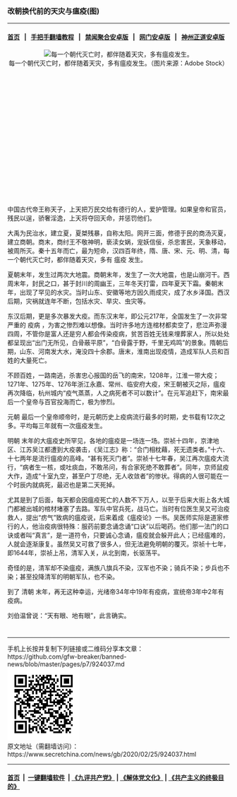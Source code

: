### 改朝换代前的天灾与瘟疫(图)
------------------------

#### [首页](https://github.com/gfw-breaker/banned-news/blob/master/README.md) &nbsp;&nbsp;|&nbsp;&nbsp; [手把手翻墙教程](https://github.com/gfw-breaker/guides/wiki) &nbsp;&nbsp;|&nbsp;&nbsp; [禁闻聚合安卓版](https://github.com/gfw-breaker/bn-android) &nbsp;&nbsp;|&nbsp;&nbsp; [网门安卓版](https://github.com/oGate2/oGate) &nbsp;&nbsp;|&nbsp;&nbsp; [神州正道安卓版](https://github.com/SzzdOgate/update) 



<div class="article_right" style="fone-color:#000">
 <p style="text-align:center">
  <img alt="每一个朝代灭亡时，都伴随着天灾，多有瘟疫发生。" src="http://img2.secretchina.com/pic/2019/9-24/p2525042a45595250-ss.jpg"/>
  <br>
   每一个朝代灭亡时，都伴随着天灾，多有瘟疫发生。（图片来源：Adobe Stock）
   <span id="hideid" name="hideid" style="color:red;display:none;">
    <span href="https://www.secretchina.com">
    </span>
   </span>
  </br>
 </p>
 <div id="txt-mid1-t21-2017">
  <ins class="adsbygoogle" data-ad-client="ca-pub-1276641434651360" data-ad-slot="2451032099" style="display:inline-block;width:336px;height:280px">
  </ins>
  <div id="SC-22xxx">
  </div>
 </div>
 <p>
  中国古代帝王称天子，上天把万民交给有德行的人，爱护管理。如果皇帝和官员，残民以逞，骄奢淫逸，上天将夺回天命，并惩罚他们。
  <span id="hideid" name="hideid" style="color:red;display:none;">
   <span href="https://www.secretchina.com">
   </span>
  </span>
 </p>
 <p>
  大禹为民治水，建立夏，夏桀残暴，自称太阳。网开三面，修德于民的商汤灭夏，建立商朝。商末，商纣王不敬神明，亵渎女娲，宠妖信佞，杀忠害民，天象移动，被周所灭。秦十五年而亡，最为短命，汉四百年终，隋、唐、宋、元、明、清，每一个朝代灭亡时，都伴随着天灾，多有
  <span href="https://www.secretchina.com/news/gb/tag/瘟疫" target="_blank">
   瘟疫
  </span>
  发生。
 </p>
 <p>
  夏朝末年，发生过两次大地震。商朝末年，发生了一次大地震，也是山崩河干。西周末年，封民之口，甚于封川的周幽王，三年冬天打雷，四年夏天下霜。秦朝末年，出现了罕见的水灾。当时山东、安徽等地方因久雨成灾，成了水乡泽国。西汉后期，灾祸就连年不断，包括水灾、旱灾、虫灾等。
 </p>
 <p>
  东汉后期，更是多次暴发大疫。而东汉末年，即公元217年，全国发生了一次非常严重的
  <span href="https://www.secretchina.com/news/gb/tag/疫病" target="_blank">
   疫病
  </span>
  ，为害之惨烈难以想像。当时许多地方连棺材都卖空了，悲泣声弥漫四周，不管你是富人还是穷人都会传染疫病，贫苦百姓无钱来埋葬家人，所以处处都呈现出“出门无所见，白骨蔽平原”，“白骨露于野，千里无鸡鸣”的景象。隋朝后期，山东、河南发大水，淹没四十余郡。唐末，淮南出现疫情，造成军队人员和百姓的大量死亡。
 </p>
 <p>
  不顾百姓，一路南逃，杀害忠心报国的岳飞的南宋，1208年，江淮一带大疫；1271年、1275年、1276年浙江永嘉、常州、临安府大疫，宋王朝被灭之际，瘟疫再次降临，杭州城内“疫气蒸蒸，人之病死者不可以数计”。在元军追赶下，南宋最后一个皇帝与百官投海而亡，极为惨烈。
 </p>
 <p>
  <span href="https://www.secretchina.com/news/gb/tag/元朝" target="_blank">
   元朝
  </span>
  最后一个皇帝顺帝时，是元朝历史上疫病流行最多的时期，史书载有12次之多。平均每三年就有一次瘟疫发生。
 </p>
 <p>
  <span href="https://www.secretchina.com/news/gb/tag/明朝" target="_blank">
   明朝
  </span>
  末年的大瘟疫史所罕见，各地的瘟疫是一场连一场。崇祯十四年，京津地区、江苏吴江都遭到大疫袭击，《吴江志》称：“合门相枕藉，死无遗类者。”十六、十七两年是流行瘟疫的高峰。“甚有死灭门者”。崇祯十七年春，吴江再次瘟疫大流行，“病者生一核，或吐痰血，不敢吊问，有合家死绝不敢葬者”。同年，京师鼠疫大作，造成“十室九空，甚至户丁尽绝，无人收敛者”的惨状。得病的人很可能在一个时辰内就病死，最迟也是第二天死掉。
 </p>
 <p>
  尤其是到了后面，每天都会因瘟疫死亡的人数不下万人，以至于后来大街上各大城门都被出城的棺材堵塞了去路。军队中官兵死，战马亡。当时有位医生吴又可治疫救人，提出“疠气”致病的瘟疫说，后来着成《瘟疫论》一书。吴医师实际是道家修行的人，他治疫病很特殊：服药前要念诵念诵“口诀”以后喝药。他们那一法门的口诀或者叫“真言”，是一道符令，只要诚心念诵，瘟疫就会躲开此人；已经瘟难的，人就会逐渐康复。虽然吴又可救了很多人，但无法避免明朝的覆灭。崇祯十七年，即1644年，崇祯上吊，清军入关，从北到南，长驱荡平。
 </p>
 <p>
  奇怪的是，清军却不染瘟疫，满族八旗兵不染，汉军也不染；骑兵不染；步兵也不染；甚至投降清军的明朝军队，也不染。
 </p>
 <p>
  到了
  <span href="https://www.secretchina.com/news/gb/tag/清朝" target="_blank">
   清朝
  </span>
  末年，再无这种幸运，光绪帝34年中19年有疫病，宣统帝3年中2年有疫病。
 </p>
 <p>
  刘伯温曾说：“天有眼、地有眼”，此言确实。
  <center>
   <div>
    <div id="txt-mid2-t22-2017" style="display: block;  max-height: 351px;  overflow: hidden;">
     <div id="SC-21xxx">
     </div>
     <ins class="adsbygoogle" data-ad-client="ca-pub-1276641434651360" data-ad-format="auto" data-ad-slot="4301710469" data-full-width-responsive="true" style="display:block">
     </ins>
    </div>
   </div>
  </center>
  <div style="padding-top:12px;">
  </div>
 </p>
</div>

<hr/>
手机上长按并复制下列链接或二维码分享本文章：<br/>
https://github.com/gfw-breaker/banned-news/blob/master/pages/p7/924037.md <br/>
<a href='https://github.com/gfw-breaker/banned-news/blob/master/pages/p7/924037.md'><img src='https://github.com/gfw-breaker/banned-news/blob/master/pages/p7/924037.md.png'/></a> <br/>
原文地址（需翻墙访问）：https://www.secretchina.com/news/gb/2020/02/25/924037.html


------------------------
#### [首页](https://github.com/gfw-breaker/banned-news/blob/master/README.md) &nbsp;|&nbsp; [一键翻墙软件](https://github.com/gfw-breaker/nogfw/blob/master/README.md) &nbsp;| [《九评共产党》](https://github.com/gfw-breaker/9ping.md/blob/master/README.md#九评之一评共产党是什么) | [《解体党文化》](https://github.com/gfw-breaker/jtdwh.md/blob/master/README.md) | [《共产主义的终极目的》](https://github.com/gfw-breaker/gczydzjmd.md/blob/master/README.md)


<img src='http://gfw-breaker.win/banned-news/pages/p7/924037.md' width='0px' height='0px'/>